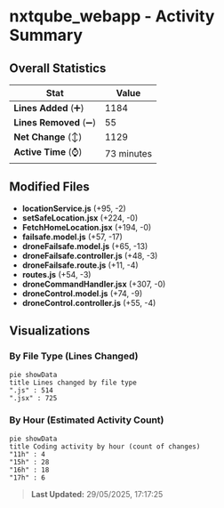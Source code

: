 # nxtqube_webapp - Activity Summary 

## Overall Statistics

| Stat                   | Value                                                             |
| ---------------------- | ----------------------------------------------------------------- |
| **Lines Added** (➕)   | 1184                                          |
| **Lines Removed** (➖) | 55                                        |
| **Net Change** (↕)    | 1129                |
| **Active Time** (⌚)   | 73 minutes |


## Modified Files
- **locationService.js** (+95, -2)
- **setSafeLocation.jsx** (+224, -0)
- **FetchHomeLocation.jsx** (+194, -0)
- **failsafe.model.js** (+57, -17)
- **droneFailsafe.model.js** (+65, -13)
- **droneFailsafe.controller.js** (+48, -3)
- **droneFailsafe.route.js** (+11, -4)
- **routes.js** (+54, -3)
- **droneCommandHandler.jsx** (+307, -0)
- **droneControl.model.js** (+74, -9)
- **droneControl.controller.js** (+55, -4)

## Visualizations

### By File Type (Lines Changed)

```mermaid
pie showData
title Lines changed by file type
".js" : 514
".jsx" : 725
```

### By Hour (Estimated Activity Count)

```mermaid
pie showData
title Coding activity by hour (count of changes)
"11h" : 4
"15h" : 28
"16h" : 18
"17h" : 6
```


> **Last Updated:** 29/05/2025, 17:17:25